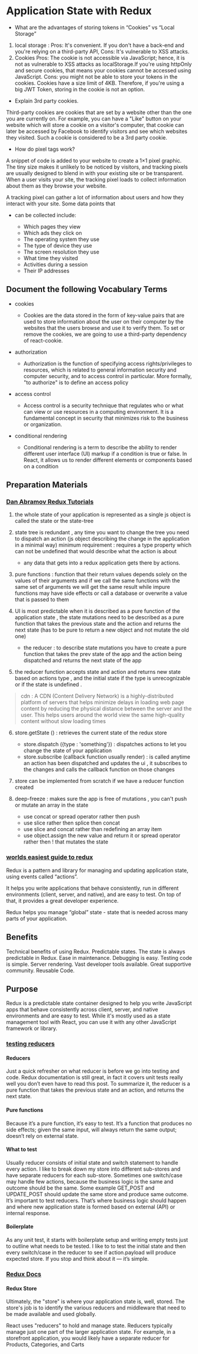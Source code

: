 # Application State with Redux


* What are the advantages of storing tokens in “Cookies” vs “Local Storage”
1. local storage : 
Pros: It's convenient. If you don't have a back-end and you're relying on a third-party API, 
Cons: It's vulnerable to XSS attacks.
2. Cookies
Pros: The cookie is not accessible via JavaScript; hence, it is not as vulnerable to XSS attacks as localStorage.If you're using httpOnly and secure cookies, that means your cookies cannot be accessed using JavaScript. 
Cons: you might not be able to store your tokens in the cookies. Cookies have a size limit of 4KB. Therefore, if you're using a big JWT Token, storing in the cookie is not an option.

* Explain 3rd party cookies.


Third-party cookies are cookies that are set by a website other than the one you are currently on. For example, you can have a "Like" button on your website which will store a cookie on a visitor's computer, that cookie can later be accessed by Facebook to identify visitors and see which websites they visited. Such a cookie is considered to be a 3rd party cookie.

* How do pixel tags work?

A snippet of code is added to your website to create a 1×1 pixel graphic. The tiny size makes it unlikely to be noticed by visitors, and tracking pixels are usually designed to blend in with your existing site or be transparent. When a user visits your site, the tracking pixel loads to collect information about them as they browse your website.

A tracking pixel can gather a lot of information about users and how they interact with your site. Some data points that 
- can be collected include:

    - Which pages they view
    - Which ads they click on
    - The operating system they use
    - The type of device they use
    - The screen resolution they use
    - What time they visited
    - Activities during a session
    - Their IP addresses

## Document the following Vocabulary Terms

* cookies
    * Cookies are the data stored in the form of key-value pairs that are used to store information about the user on their computer by the websites that the users browse and use it to verify them. To set or remove the cookies, we are going to use a third-party dependency of react-cookie.

* authorization
    * Authorization is the function of specifying access rights/privileges to resources, which is related to general information security and computer security, and to access control in particular. More formally, "to authorize" is to define an access policy

* access control
    * Access control is a security technique that regulates who or what can view or use resources in a computing environment. It is a fundamental concept in security that minimizes risk to the business or organization.

* conditional rendering
    * Conditional rendering is a term to describe the ability to render different user interface (UI) markup if a condition is true or false. In React, it allows us to render different elements or components based on a condition


## Preparation Materials
### [Dan Abramov Redux Tutorials](https://egghead.io/courses/fundamentals-of-redux-course-from-dan-abramov-bd5cc867)
1. the whole state of your application is represented as a single js object is called the state or the state-tree

2. state tree is redundant , any time you want to change the tree you need to dispatch an action (js object describing the change in the application in a minimal way) minimum requirement : requires a type property which can not be undefined that would describe what the action is about
    - any data that gets into a redux application gets there by actions.

3. pure functions : function that their return values depends solely on the values of their arguments and if we call the same functions with the same set of arguments we will get the same result while impure functions may have side effects or call a database or overwrite a value that is passed to them

4. UI is most predictable when it is described as a pure function of the application state , the state mutations need to be described as a pure function  that takes the previous state and the action and returns the next state (has to be pure to return a new object and not mutate the old one)
    - the reducer : to describe state mutations you have to create a pure function that takes the prev state of the app and the action being dispatched and returns the next state of the app 

5. the reducer function accepts state and action and returns new state based on actions type , and the initial state if the type is unrecognizable or if the state is undefined . 

> cdn : A CDN (Content Delivery Network) is a highly-distributed platform of servers that helps minimize delays in loading web page content by reducing the physical distance between the server and the user. This helps users around the world view the same high-quality content without slow loading times

6. store.getState () : retrieves the current state of the redux store 
    - store.dispatch ({type : 'something'})  : dispatches actions to let you change the state of your application 
    - store.subscribe (callback function usually render) : is called anytime an action has been dispatched and updates the ui ,  it subscribes to the changes and calls the callback function on those changes 

7. store can be implemented from scratch if we have a reducer function created 

8. deep-freeze : makes sure the app is free of mutations , you can't push or mutate an array in the state
    - use concat or spread operator rather then push
    - use slice rather then splice then concat
    - use slice and concat rather than redefining an array item 
    - use object.assign the new value and return it or spread operator rather then ! that mutates the state 
   
### [worlds easiest guide to redux](https://www.freecodecamp.org/news/understanding-redux-the-worlds-easiest-guide-to-beginning-redux-c695f45546f6/)
Redux is a pattern and library for managing and updating application state, using events called “actions”.

It helps you write applications that behave consistently, run in different environments (client, server, and native), and are easy to test. On top of that, it provides a great developer experience.

Redux helps you manage “global” state - state that is needed across many parts of your application.

## Benefits
Technical benefits of using Redux.
Predictable states. The state is always predictable in Redux.
Ease in maintenance. 
Debugging is easy. 
Testing code is simple.
Server rendering. 
Vast developer tools available. 
Great supportive community. 
Reusable Code.

## Purpose
Redux is a predictable state container designed to help you write JavaScript apps that behave consistently across client, server, and native environments and are easy to test. While it's mostly used as a state management tool with React, you can use it with any other JavaScript framework or library.

### [testing reducers](https://medium.com/@netxm/testing-redux-reducers-with-jest-6653abbfe3e1)

#### Reducers
Just a quick refresher on what reducer is before we go into testing and code. Redux documentation is still great, in fact it covers unit tests really well you don’t even have to read this post. To summarize it, the reducer is a pure function that takes the previous state and an action, and returns the next state.

#### Pure functions
Because it’s a pure function, it’s easy to test. It’s a function that produces no side effects; given the same input, will always return the same output; doesn’t rely on external state.

#### What to test
Usually reducer consists of initial state and switch statement to handle every action. I like to break down my store into different sub-stores and have separate reducers for each sub-store. Sometimes one switch/case may handle few actions, because the business logic is the same and outcome should be the same. Some example GET_POST and UPDATE_POST should update the same store and produce same outcome.
It’s important to test reducers. That’s where business logic should happen and where new application state is formed based on external (API) or internal response.

#### Boilerplate
As any unit test, it starts with boilerplate setup and writing empty tests just to outline what needs to be tested. I like to to test the initial state and then every switch/case in the reducer to see if action.payload will produce expected store. If you stop and think about it — it’s simple.
### [Redux Docs](https://redux.js.org/)

#### Redux Store
Ultimately, the "store" is where your application state is, well, stored. The store's job is to identify the various reducers and middleware that need to be made available and used globally.

React uses "reducers" to hold and manage state. Reducers typically manage just one part of the larger application state. For example, in a storefront application, you would likely have a separate reducer for Products, Categories, and Carts
